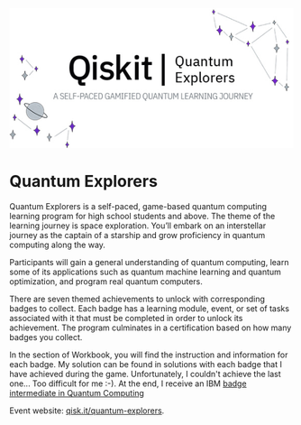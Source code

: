 ![Image](images/qe_banner.jpg)
# Quantum Explorers

Quantum Explorers is a self-paced, game-based quantum computing learning program for high school students and above. The theme of the learning journey is space exploration. You’ll embark on an interstellar journey as the captain of a starship and grow proficiency in quantum computing along the way.

Participants will gain a general understanding of quantum computing, learn some of its applications such as quantum machine learning and quantum optimization, and program real quantum computers.

There are seven themed achievements to unlock with corresponding badges to collect. Each badge has a learning module, event, or set of tasks associated with it that must be completed in order to unlock its achievement. The program culminates in a certification based on how many badges you collect.

In the section of Workbook, you will find the instruction and information for each badge. My solution can be found in solutions with each badge that I have achieved during the game. Unfortunately, I couldn't achieve the last one... Too difficult for me :-). At the end, I receive an IBM [badge intermediate in Quantum Computing](https://www.credly.com/badges/1559e3df-25da-4c98-b209-bc2cb54b897d/public_url) 


Event website: [qisk.it/quantum-explorers](http://qisk.it/quantum-explorers).




